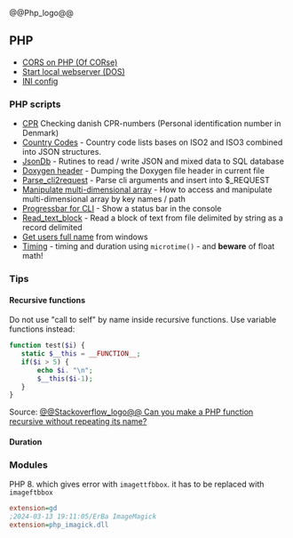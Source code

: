 @@Php_logo@@

## PHP 

- [CORS on PHP (Of CORse)](of-course.html)
- [Start local webserver (DOS)](local_server.html)
- [INI config](ini_config)

### PHP scripts

- [CPR](/cpr) Checking danish CPR-numbers (Personal identification number in Denmark)
- [Country Codes](/country.io/) - Country code lists bases on ISO2 and ISO3 combined into JSON structures.
- [JsonDb](/jsondb/) - Rutines to read / write JSON and mixed data to SQL database
- [Doxygen header](Doxygen/) - Dumping the Doxygen file header in current file
- [Parse_cli2request](parse_cli2request/) - Parse cli arguments and insert into $_REQUEST
- [Manipulate multi-dimensional array](Modify_structure/) - How to access and manipulate multi-dimensional array by key names / path
- [Progressbar for CLI](Progressbar/) - Show a status bar in the console
- [Read_text_block](Read_text_block/) - Read a block of text from file delimited by string as a record delimited
- [Get users full name](netuser) from windows
- [Timing](Timing/) - timing and duration using `microtime()` - and **beware** of float math!

### Tips

#### Recursive functions
Do not use "call to self" by name inside recursive functions. Use variable functions instead:

```php
function test($i) {
   static $__this = __FUNCTION__;
   if($i > 5) {
       echo $i. "\n";
       $__this($i-1);
   }
}
```
Source: [@@Stackoverflow_logo@@ Can you make a PHP function recursive without repeating its name?](https://stackoverflow.com/a/2719016)

#### Duration

<!--
```php
$starttime  = microtime( TRUE );  // Initiate star
:
list($sec, $usec) = explode('.', microtime( TRUE ) - $starttime ); //split the microtime on .
print date('H:i:s.', $sec) . $usec;       //appends the decimal portion of seconds
```
Source: [@@Stackoverflow_icon@@ How to convert microtime() to HH:MM:SS:UU](https://stackoverflow.com/questions/16825240/how-to-convert-microtime-to-hhmmssuu)
-->
### Modules

PHP 8. which gives error with  `imagettfbbox`. it has to be replaced with `imageftbbox`

```ini
extension=gd
;2024-03-13 19:11:05/ErBa ImageMagick
extension=php_imagick.dll
```


